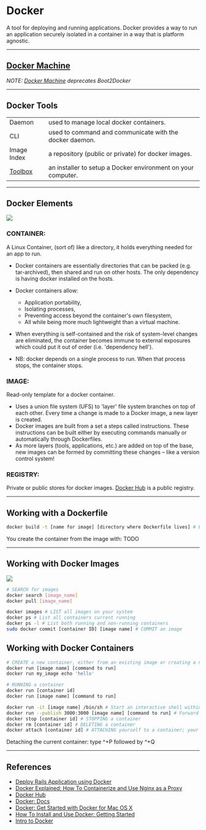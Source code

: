 # Docker

A tool for deploying and running applications. Docker provides a way to run an application securely isolated in a container in a way that is platform agnostic.

---

## [Docker Machine](https://docs.docker.com/machine)

*NOTE: [Docker Machine](https://docs.docker.com/machine) deprecates Boot2Docker*

---

## Docker Tools

|                    |                                                              |
|--------------------|--------------------------------------------------------------|
| Daemon             | used to manage local docker containers.                      |
| CLI                | used to command and communicate with the docker daemon.      |
| Image Index        | a repository (public or private) for docker images.          |
| [Toolbox][toolbox] | an installer to setup a Docker environment on your computer. |

---

## Docker Elements

![](https://m3xg3lob3p2dp7jl2yeyci13-wpengine.netdna-ssl.com/wp-content/uploads/2014/06/DockerizeImage2.png)

### CONTAINER:

A Linux Container, (sort of) like a directory, it holds everything needed for an app to run.

-   Docker containers are essentially directories that can be packed (e.g. tar-archived), then shared and run on other hosts. The only dependency is having docker installed on the hosts.

-   Docker containers allow:

    -   Application portability,
    -   Isolating processes,
    -   Preventing access beyond the container's own filesystem,
    -   All while being more much lightweight than a virtual machine.

-   When everything is self-contained and the risk of system-level changes are eliminated, the container becomes immune to external exposures which could put it out of order (i.e. 'dependency hell').

-   NB: docker depends on a single process to run. When that process stops, the container stops.

### IMAGE:

Read-only template for a docker container.

-   Uses a union file system (UFS) to 'layer' file system branches on top of each other. Every time a change is made to a Docker image, a new layer is created.
-   Docker images are built from a set a steps called instructions. These instructions can be built either by executing commands manually or automatically through Dockerfiles.
-   As more layers (tools, applications, etc.) are added on top of the base, new images can be formed by committing these changes – like a version control system!

### REGISTRY:

Private or public stores for docker images. [Docker Hub][docker-hub] is a public registry.

---

## Working with a Dockerfile

```sh
docker build -t [name for image] [directory where Dockerfile lives] # BUILDING an image from a dockerfile
```

You create the container from the image with: TODO

---

## Working with Docker Images

![](https://docs.docker.com/tutimg/container_explainer.png)

```sh
# SEARCH for images
docker search [image_name]
docker pull [image_name]

docker images # LIST all images on your system
docker ps # List all containers current running
docker ps -l # List both running and non-running containers
sudo docker commit [container ID] [image name] # COMMIT an image
```

## Working with Docker Containers

```sh
# CREATE a new container, either from an existing image or creating a new one:
docker run [image name] [command to run]
docker run my_image echo 'hello'

# RUNNING a container
docker run [container id]
docker run [image name] [command to run]

docker run -it [image name] /bin/sh # Start an interactive shell within your container
docker run --publish 3000:3000 [image name] [command to run] # Forward a port on the host to a port on the container
docker stop [container id] # STOPPING a container
docker rm [container id] # DELETING a container
docker attach [container id] # ATTACHING yourself to a container; your console will run commands within the container itself
```

Detaching the current container: type ^+P followed by ^+Q

---

## References

-   [Deploy Rails Application using Docker](http://steveltn.me/blog/2014/03/15/deploy-rails-applications-using-docker)
-   [Docker Explained: How To Containerize and Use Nginx as a Proxy](https://www.digitalocean.com/community/tutorials/docker-explained-how-to-containerize-and-use-nginx-as-a-proxy)
-   [Docker Hub][docker-hub]
-   [Docker: Docs](https://docs.docker.com)
-   [Docker: Get Started with Docker for Mac OS X](https://docs.docker.com/mac/)
-   [How To Install and Use Docker: Getting Started](https://www.digitalocean.com/community/tutorials/how-to-install-and-use-docker-getting-started)
-   [Intro to Docker](http://jdlm.info/ds-docker-demo/#15)

[toolbox]: "https://www.docker.com/products/docker-toolbox"
[docker-hub]: "https://hub.docker.com"
